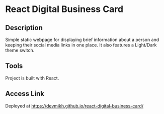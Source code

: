 # React Digital Business Card

## Description

Simple static webpage for displaying brief information about a person and keeping their social media links in one place. It also features a Light/Dark theme switch.

## Tools

Project is built with React.

## Access Link

Deployed at https://devmikh.github.io/react-digital-business-card/
